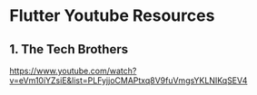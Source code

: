 # Flutter Youtube Resources

## 1. The Tech Brothers
https://www.youtube.com/watch?v=eVm10iYZsiE&list=PLFyjjoCMAPtxq8V9fuVmgsYKLNIKqSEV4